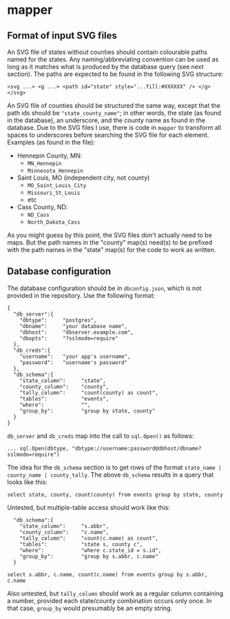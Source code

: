 # mapper

## Format of input SVG files

An SVG file of states without counties should contain colourable paths named
for the states. Any naming/abbreviating convention can be used as long as it
matches what is produced by the database query (see next section). The paths
are expected to be found in the following SVG structure:

`<svg ...>
  <g ...>
    <path id="state" style="...fill:#XXXXXX" />
  </g>
</svg>`

An SVG file of counties should be structured the same way, except that the
path ids should be `"state_county_name"`; in other words, the state (as
found in the database), an underscore, and the county name as found in
the database. Due to the SVG files I use, there is code in `mapper` to
transform all spaces to underscores before searching the SVG file for
each element. Examples (as found in the file):

* Hennepin County, MN:
  * `MN_Hennepin`
  * `Minnesota_Hennepin`
* Saint Louis, MO (independent city, not county)
  * `MO_Saint_Louis_City`
  * `Missouri_St_Louis`
  * etc
* Cass County, ND:
  * `ND_Cass`
  * `North_Dakota_Cass`

As you might guess by this point, the SVG files don't actually need to be
maps. But the path names in the "county" map(s) need(s) to be prefixed with
the path names in the "state" map(s) for the code to work as written.

## Database configuration

The database configuration should be in `dbconfig.json`, which is not
provided in the repository. Use the following format:

```
{
  "db_server":{
    "dbtype":     "postgres",
    "dbname":     "your database name",
    "dbhost":     "dbserver.example.com",
    "dbopts":     "?sslmode=require"
  },
  "db_creds":{
    "username":   "your app's username",
    "password":   "username's password"
  },
  "db_schema":{
    "state_column":     "state",
    "county_column":    "county",
    "tally_column":     "count(county) as count",
    "tables":           "events",
    "where":            "",
    "group_by":         "group by state, county"
  }
}
```

`db_server` and `db_creds` map into the call to `sql.Open()` as follows:

```
... sql.Open(dbtype, "dbtype://username:password@dbhost/dbname?sslmode=require")
```

The idea for the `db_schema` section is to get rows of the format
`state_name | county_name | county_tally`.  The above `db_schema` results in
a query that looks like this:

```
select state, county, count(county) from events group by state, county
```

Untested, but multiple-table access should work like this:

```
  "db_schema":{
    "state_column":     "s.abbr",
    "county_column":    "c.name",
    "tally_column":     "count(c.name) as count",
    "tables":           "state s, county c",
    "where":            "where c.state_id = s.id",
    "group_by":         "group by s.abbr, c.name"
  }
```

```
select s.abbr, c.name, count(c.name) from events group by s.abbr, c.name
```

Also untested, but `tally_column` should work as a regular column containing
a number, provided each state/county combination occurs only once. In that
case, `group_by` would presumably be an empty string.
